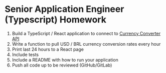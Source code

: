 # Senior Application Engineer (Typescript) Homework

1. Build a TypeScript / React application to connect to [Currency Converter API](https://rapidapi.com/natkapral/api/currency-converter5)
2. Write a function to pull USD / BRL currency conversion rates every hour
3. Print last 24 hours to a React page
4. Include tests
5. Include a README with how to run your application
6. Push all code up to be reviewed (GitHub/GitLab)
